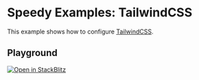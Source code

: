 # Speedy Examples: TailwindCSS

This example shows how to configure [TailwindCSS](https://tailwindcss.com/).

## Playground

[![Open in StackBlitz](https://developer.stackblitz.com/img/open_in_stackblitz.svg)](https://stackblitz.com/github/speedy-js/examples/tree/main/playground/tailwind)
